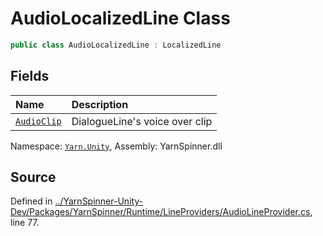 # AudioLocalizedLine Class


```csharp
public class AudioLocalizedLine : LocalizedLine
```



## Fields
|Name|Description|
|:---|:---|
|[`AudioClip`](/api/csharp/yarn.unity/audiolocalizedline.audioclip.md)| DialogueLine's voice over clip |
<div class="class-metadata">

Namespace: [`Yarn.Unity`](/api/csharp/yarn.unity/README.md), Assembly: YarnSpinner.dll
</div>

## Source
Defined in [../YarnSpinner-Unity-Dev/Packages/YarnSpinner/Runtime/LineProviders/AudioLineProvider.cs](https://github.com/YarnSpinnerTool/YarnSpinner-Unity//blob/develop/Runtime/LineProviders/AudioLineProvider.cs#L77), line 77.
